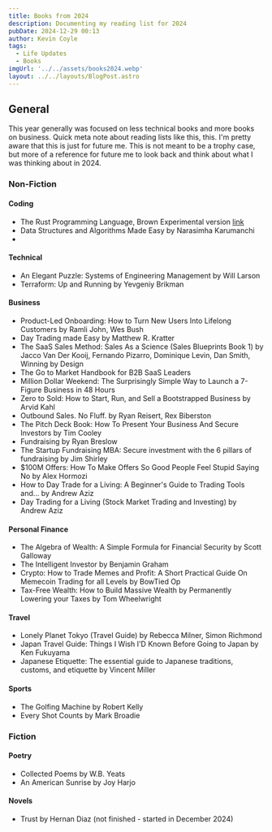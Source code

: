 ```yaml
---
title: Books from 2024
description: Documenting my reading list for 2024
pubDate: 2024-12-29 00:13
author: Kevin Coyle
tags:
  - Life Updates
  - Books
imgUrl: '../../assets/books2024.webp'
layout: ../../layouts/BlogPost.astro
---
```


## General

This year generally was focused on less technical books and more books on business. Quick meta note about reading lists like this,
this. I'm pretty aware that this is just for future me. This is not meant to be a trophy case, but more of a reference for future me to 
look back and think about what I was thinking about in 2024. 

### Non-Fiction

#### Coding
- The Rust Programming Language, Brown Experimental version [link](https://rust-book.cs.brown.edu/title-page.html)
- Data Structures and Algorithms Made Easy by Narasimha Karumanchi
- 

#### Technical
- An Elegant Puzzle: Systems of Engineering Management by Will Larson
- Terraform: Up and Running by Yevgeniy Brikman

#### Business
- Product-Led Onboarding: How to Turn New Users Into Lifelong Customers by Ramli John, Wes Bush
- Day Trading made Easy by Matthew R. Kratter
- The SaaS Sales Method: Sales As a Science (Sales Blueprints Book 1) by Jacco Van Der Kooij, Fernando Pizarro, Dominique Levin, Dan Smith, Winning by Design
- The Go to Market Handbook for B2B SaaS Leaders
- Million Dollar Weekend: The Surprisingly Simple Way to Launch a 7-Figure Business in 48 Hours
- Zero to Sold: How to Start, Run, and Sell a Bootstrapped Business by Arvid Kahl
- Outbound Sales. No Fluff.  by Ryan Reisert, Rex Biberston
- The Pitch Deck Book: How To Present Your Business And Secure Investors by Tim Cooley
- Fundraising by Ryan Breslow
- The Startup Fundraising MBA: Secure investment with the 6 pillars of fundraising by Jim Shirley
- $100M Offers: How To Make Offers So Good People Feel Stupid Saying No by Alex Hormozi
- How to Day Trade for a Living: A Beginner's Guide to Trading Tools and... by Andrew Aziz
- Day Trading for a Living (Stock Market Trading and Investing) by Andrew Aziz

#### Personal Finance
- The Algebra of Wealth: A Simple Formula for Financial Security by Scott Galloway
- The Intelligent Investor by Benjamin Graham 
- Crypto: How to Trade Memes and Profit: A Short Practical Guide On Memecoin Trading for all Levels by BowTied Op
- Tax-Free Wealth: How to Build Massive Wealth by Permanently Lowering your Taxes by Tom Wheelwright

#### Travel
- Lonely Planet Tokyo (Travel Guide) by Rebecca Milner, Simon Richmond
- Japan Travel Guide: Things I Wish I'D Known Before Going to Japan by Ken Fukuyama
- Japanese Etiquette: The essential guide to Japanese traditions, customs, and etiquette by Vincent Miller

#### Sports
- The Golfing Machine by Robert Kelly
- Every Shot Counts by Mark Broadie


### Fiction

#### Poetry
- Collected Poems by W.B. Yeats
- An American Sunrise by Joy Harjo

#### Novels
- Trust by Hernan Diaz (not finished - started in December 2024)
